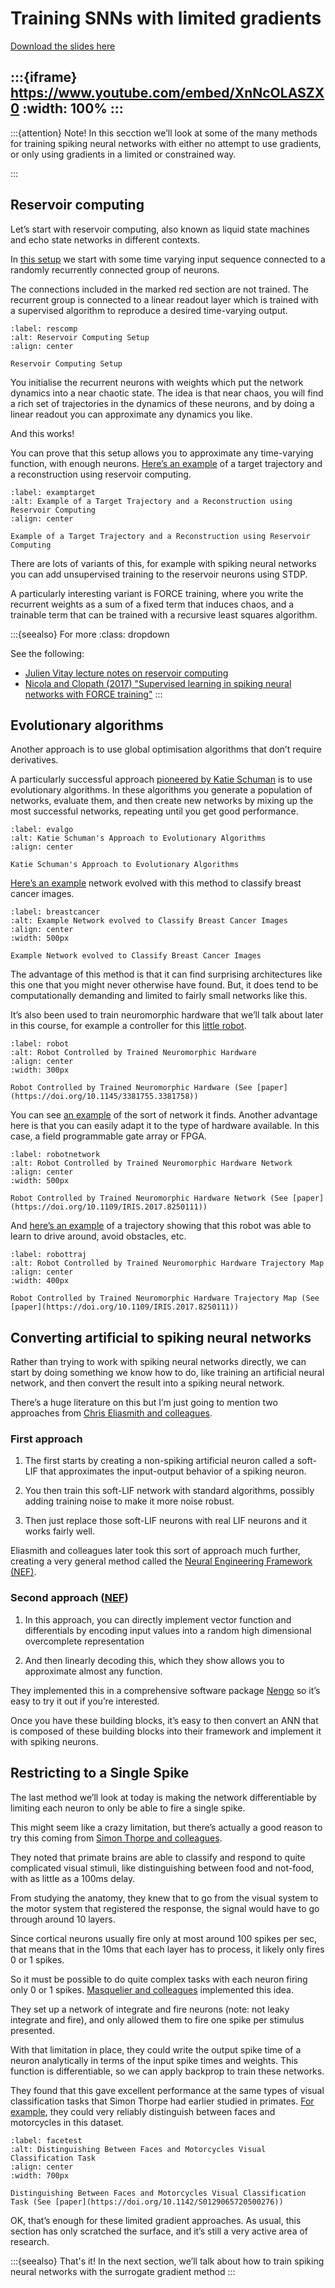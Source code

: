 # Training SNNs with limited gradients

[Download the slides here](slides/W5-V1-limited-gradients.pptx)

:::{iframe} https://www.youtube.com/embed/XnNcOLASZX0
:width: 100%
:::
---

:::{attention} Note!
In this secction we’ll look at some of the many methods for training spiking neural networks with either no attempt to use gradients, or only using gradients in a limited or constrained way.

:::

## Reservoir computing

Let’s start with reservoir computing, also known as liquid state machines and echo state networks in different contexts.

In [this setup](#rescomp) we start with some time varying input sequence connected to a randomly recurrently connected group of neurons.

The connections included in the marked red section are not trained. The recurrent group is connected to a linear readout layer which is trained with a supervised algorithm to reproduce a desired time-varying output.

```{figure} figures/rescomputing.png
:label: rescomp
:alt: Reservoir Computing Setup
:align: center

Reservoir Computing Setup
```

You initialise the recurrent neurons with weights which put the network dynamics into a near chaotic state. The idea is that near chaos, you will find a rich set of trajectories in the dynamics of these neurons, and by doing a linear readout you can approximate any dynamics you like.

And this works! 

You can prove that this setup allows you to approximate any time-varying function, with enough neurons. [Here’s an example](#examptarget) of a target trajectory and a reconstruction using reservoir computing.

```{figure} figures/targettraj.png
:label: examptarget
:alt: Example of a Target Trajectory and a Reconstruction using Reservoir Computing
:align: center

Example of a Target Trajectory and a Reconstruction using Reservoir Computing
```

There are lots of variants of this, for example with spiking neural networks you can add unsupervised training to the reservoir neurons using STDP.

A particularly interesting variant is FORCE training, where you write the recurrent weights as a sum of a fixed term that induces chaos, and a trainable term that can be trained with a recursive least squares algorithm.

:::{seealso} For more
:class: dropdown

See the following:

* [Julien Vitay lecture notes on reservoir computing](https://julien-vitay.net/lecturenotes-neurocomputing/4-neurocomputing/4-Reservoir.html)
* [Nicola and Clopath (2017) "Supervised learning in spiking neural networks with FORCE training"](https://doi.org/10.1038/s41467-017-01827-3)
:::

## Evolutionary algorithms

Another approach is to use global optimisation algorithms that don’t require derivatives.

A particularly successful approach [pioneered by Katie Schuman](https://doi.org/10.1145/3381755.3381758) is to use evolutionary algorithms. In these algorithms you generate a population of networks, evaluate them, and then create new networks by mixing up the most successful networks, repeating until you get good performance.

```{figure} figures/katie.png
:label: evalgo
:alt: Katie Schuman's Approach to Evolutionary Algorithms
:align: center

Katie Schuman's Approach to Evolutionary Algorithms
```

[Here’s an example](#breastcancer) network evolved with this method to classify breast cancer images.

```{figure} figures/cancernetwork.png
:label: breastcancer
:alt: Example Network evolved to Classify Breast Cancer Images
:align: center
:width: 500px

Example Network evolved to Classify Breast Cancer Images
```

The advantage of this method is that it can find surprising architectures like this one that you might never otherwise have found. But, it does tend to be computationally demanding and limited to fairly small networks like this.

It’s also been used to train neuromorphic hardware that we’ll talk about later in this course, for example a controller for this [little robot](#robot).

```{figure} figures/littlerobot.png
:label: robot
:alt: Robot Controlled by Trained Neuromorphic Hardware
:align: center
:width: 300px

Robot Controlled by Trained Neuromorphic Hardware (See [paper](https://doi.org/10.1145/3381755.3381758))
```

You can see [an example](#robotnetwork) of the sort of network it finds. Another advantage here is that you can easily adapt it to the type of hardware available. In this case, a field programmable gate array or FPGA.

```{figure} figures/littlerobotnet.png
:label: robotnetwork
:alt: Robot Controlled by Trained Neuromorphic Hardware Network
:align: center
:width: 500px

Robot Controlled by Trained Neuromorphic Hardware Network (See [paper](https://doi.org/10.1109/IRIS.2017.8250111))
```

And [here’s an example](#robottraj) of a trajectory showing that this robot was able to learn to drive around, avoid obstacles, etc.

```{figure} figures/littlerobottraj.png
:label: robottraj
:alt: Robot Controlled by Trained Neuromorphic Hardware Trajectory Map
:align: center
:width: 400px

Robot Controlled by Trained Neuromorphic Hardware Trajectory Map (See [paper](https://doi.org/10.1109/IRIS.2017.8250111))
```

## Converting artificial to spiking neural networks

Rather than trying to work with spiking neural networks directly, we can start by doing something we know how to do, like training an artificial neural network, and then convert the result into a spiking neural network.

There’s a huge literature on this but I’m just going to mention two approaches from [Chris Eliasmith and colleagues](https://doi.org/10.48550/arXiv.1510.08829).

### First approach

1. The first starts by creating a non-spiking artificial neuron called a soft-LIF that approximates the input-output behavior of a spiking neuron.

2. You then train this soft-LIF network with standard algorithms, possibly adding training noise to make it more noise robust.

3. Then just replace those soft-LIF neurons with real LIF neurons and it works fairly well.

Eliasmith and colleagues later took this sort of approach much further, creating a very general method called the [Neural Engineering Framework (NEF)](http://compneuro.uwaterloo.ca/research/nef.html).


### Second approach ([NEF](http://compneuro.uwaterloo.ca/research/nef.html))

1. In this approach, you can directly implement vector function and differentials by encoding input values into a random high dimensional overcomplete representation

2. And then linearly decoding this, which they show allows you to approximate almost any function.

They implemented this in a comprehensive software package [Nengo](https://www.nengo.ai/) so it’s easy to try it out if you’re interested.

Once you have these building blocks, it’s easy to then convert an ANN that is composed of these building blocks into their framework and implement it with spiking neurons.

## Restricting to a Single Spike

The last method we’ll look at today is making the network differentiable by limiting each neuron to only be able to fire a single spike.

This might seem like a crazy limitation, but there’s actually a good reason to try this coming from [Simon Thorpe and colleagues](https://citeseerx.ist.psu.edu/document?repid=rep1&type=pdf&doi=297cd07d12ad74c10fee794fa947f02d561158ab).

They noted that primate brains are able to classify and respond to quite complicated visual stimuli, like distinguishing between food and not-food, with as little as a 100ms delay.

From studying the anatomy, they knew that to go from the visual system to the motor system that registered the response, the signal would have to go through around 10 layers.

Since cortical neurons usually fire only at most around 100 spikes per sec, that means that in the 10ms that each layer has to process, it likely only fires 0 or 1 spikes.

So it must be possible to do quite complex tasks with each neuron firing only 0 or 1 spikes. [Masquelier and colleagues](https://doi.org/10.1142/S0129065720500276) implemented this idea.

They set up a network of integrate and fire neurons (note: not leaky integrate and fire), and only allowed them to fire one spike per stimulus presented.

With that limitation in place, they could write the output spike time of a neuron analytically in terms of the input spike times and weights. This function is differentiable, so we can apply backprop to train these networks.

They found that this gave excellent performance at the same types of visual classification tasks that Simon Thorpe had earlier studied in primates. [For example](#facetest), they could very reliably distinguish between faces and motorcycles in this dataset.

```{figure} figures/facemotor.png
:label: facetest
:alt: Distinguishing Between Faces and Motorcycles Visual Classification Task
:align: center
:width: 700px

Distinguishing Between Faces and Motorcycles Visual Classification Task (See [paper](https://doi.org/10.1142/S0129065720500276))
```

OK, that’s enough for these limited gradient approaches. As usual, this section has only scratched the surface, and it’s still a very active area of research.

:::{seealso} That's it!
In the next section, we’ll talk about how to train spiking neural networks with the surrogate gradient method
:::